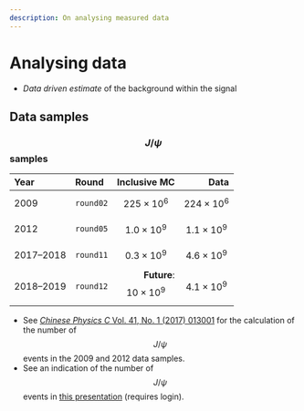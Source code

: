 ```yaml
---
description: On analysing measured data
---
```


# Analysing data

* _Data driven estimate_ of the background within the signal

## Data samples

### $$J/\psi$$ samples

| Year | Round | Inclusive **MC** | Data |
| :--- | :--- | ---: | ---: |
| 2009 | `round02` | $$225 \times 10^6$$ | $$224 \times 10^6$$  |
| 2012 | `round05` | $$1.0 \times 10^9$$  | $$1.1 \times 10^9$$ |
| 2017–2018 | `round11` | $$0.3 \times 10^9$$ | $$4.6 \times 10^9$$ |
| 2018–2019 | `round12` | **Future**: $$10 \times 10^9$$ | $$4.1 \times 10^9$$ |

* See [_Chinese Physics C_ Vol. 41, No. 1 \(2017\) 013001](https://iopscience.iop.org/article/10.1088/1674-1137/41/1/013001/meta) for the calculation of the number of $$J/\psi$$ events in the 2009 and 2012 data samples.
* See an indication of the number of $$J/\psi$$ events in [this presentation](https://indico.ihep.ac.cn/event/8795/session/3/contribution/9/material/slides/0.pdf) \(requires login\).

